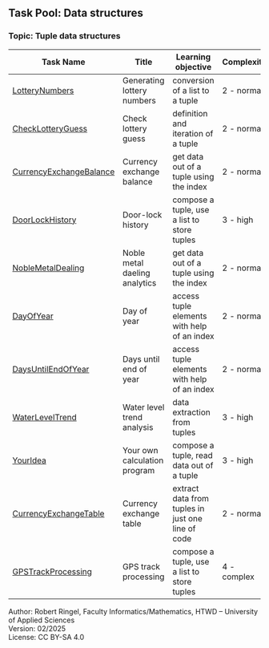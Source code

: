 ## Task Pool: Data structures

### Topic: Tuple data structures


| **Task Name**                                                 | **Title**                              | **Learning objective**                               | **Complexity** | **Task type**          |
| ------------------------------------------------------------- | -------------------------------------- | ---------------------------------------------------- | -------------- | ---------------------- |
| [LotteryNumbers](LotteryNumbers.md)                           | Generating lottery numbers             | conversion of a list to a tuple                      | 2 - normal     | reverse task           |
| [CheckLotteryGuess](CheckLotteryGuess.md)                     | Check lottery guess                    | definition and iteration of a tuple                  | 2 - normal     | completion task        |
| [CurrencyExchangeBalance](CurrencyExchangeBalance.md)         | Currency exchange balance              | get data out of a tuple using the index              | 2 - normal     | worked-out example     |
| [DoorLockHistory](DoorLockHistory.md)                         | Door-lock history                      | compose a tuple, use a list to store tuples          | 3 - high       | worked-out example     |
| [NobleMetalDealing](NobleMetalDealing.md)                     | Noble metal daeling analytics          | get data out of a tuple using the index              | 2 - normal     | imitation task         |
| [DayOfYear](DayOfYear.md)                                     | Day of year                            | access tuple elements with help of an index          | 2 - normal     | completion task        |
| [DaysUntilEndOfYear](DaysUntilEndOfYear.md)                   | Days until end of year                 | access tuple elements with help of an index          | 2 - normal     | imitation task         |
| [WaterLevelTrend](WaterLevelTrend.md)                         | Water level trend analysis             | data extraction from tuples                          | 3 - high       | worked out example     |
| [YourIdea](YourIdea.md)                                       | Your own calculation program           | compose a tuple, read data out of a tuple            | 3 - high       | non-specific goal task |
| [CurrencyExchangeTable](CurrencyExchangeTable.md)             | Currency exchange table                | extract data from tuples in just one line of code    | 2 - normal     | conventional task      |
| [GPSTrackProcessing](GPSTrackProcessing.md)                   | GPS track processing                   | compose a tuple, use a list to store tuples          | 4 - complex    | conventional task      |


Author: Robert Ringel, Faculty Informatics/Mathematics, HTWD – University of Applied Sciences  
Version: 02/2025            
License: CC BY-SA 4.0

